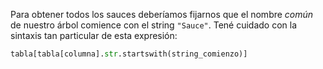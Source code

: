 Para obtener todos los sauces deberíamos fijarnos que el nombre _común_ de nuestro árbol comience con el string `"Sauce"`. Tené cuidado con la sintaxis tan particular de esta expresión:

```python
tabla[tabla[columna].str.startswith(string_comienzo)]
```

